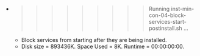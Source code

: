 * >>>>>>>>> Running inst-min-con-04-block-services-start-postinstall.sh ...
  * Block services from starting after they are being installed.
  * Disk size = 893436K. Space Used = 8K. Runtime = 00:00:00:00.

